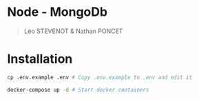# Node - MongoDb
> Léo STEVENOT & Nathan PONCET

# Installation
```bash
cp .env.example .env # Copy .env.example to .env and edit it
```

```bash
docker-compose up -d # Start docker containers
```
